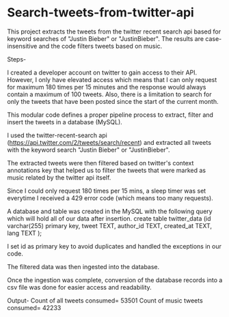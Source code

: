 # Search-tweets-from-twitter-api

This project extracts the tweets from the twitter recent search api based for keyword searches of "Justin Bieber" or "JustinBieber". The results are case-insensitive and the code filters tweets based on music.

Steps-

I created a developer account on twitter to gain access to their API. However, I only have elevated access which means that I can only request for maximum 180 times per 15 minutes and the response would always contain a maximum of 100 tweets. Also, there is a limitation to search for only the tweets that have been posted since the start of the current month.

This modular code defines a proper pipeline process to extract, filter and insert the tweets in a database (MySQL).

I used the twitter-recent-search api (https://api.twitter.com/2/tweets/search/recent) and extracted all tweets with the keyword search "Justin Bieber" or "JustinBieber".

The extracted tweets were then filtered based on twitter's context annotations key that helped us to filter the tweets that were marked as music related by the twitter api itself.

Since I could only request 180 times per 15 mins, a sleep timer was set everytime I received a 429 error code (which means too many requests).

A database and table was created in the MySQL with the following query which will hold all of our data after insertion.
create table twitter_data
(id varchar(255) primary key,
tweet TEXT,
author_id TEXT,
created_at TEXT,
lang TEXT
);

I set id as primary key to avoid duplicates and handled the exceptions in our code.

The filtered data was then ingested into the database.

Once the ingestion was complete, conversion of the database records into a csv file was done for easier access and readability.

Output- 
Count of all tweets consumed= 53501
Count of music tweets consumed= 42233
